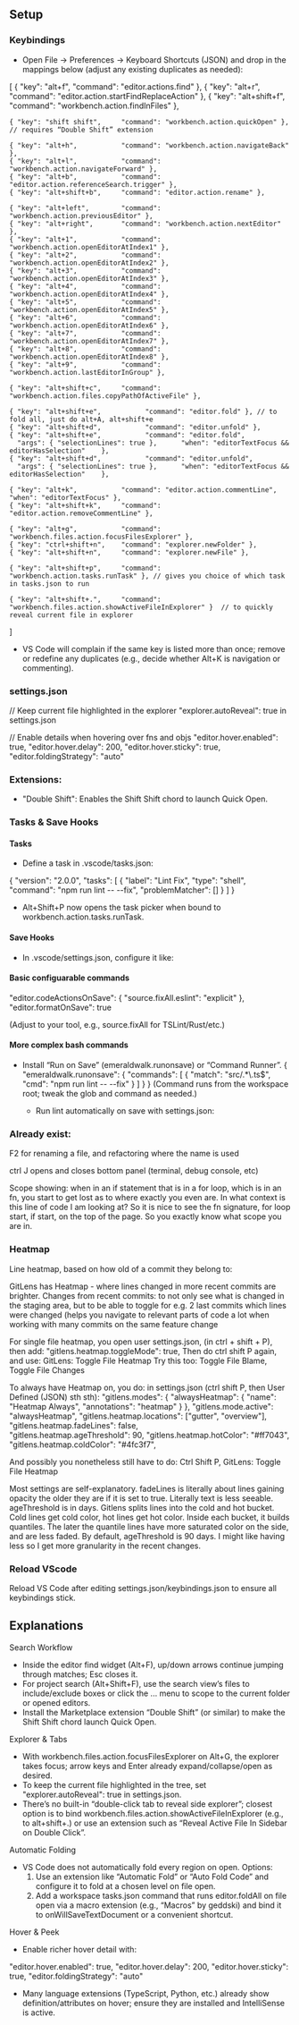 




## Setup

### Keybindings

  - Open File → Preferences → Keyboard Shortcuts (JSON) and drop in the mappings below (adjust any existing
    duplicates as needed):

  [
    { "key": "alt+f",           "command": "editor.actions.find" },
    { "key": "alt+r",     "command": "editor.action.startFindReplaceAction" },
    { "key": "alt+shift+f",     "command": "workbench.action.findInFiles" },

    { "key": "shift shift",     "command": "workbench.action.quickOpen" },               // requires “Double Shift” extension

    { "key": "alt+h",           "command": "workbench.action.navigateBack" },
    { "key": "alt+l",           "command": "workbench.action.navigateForward" },
    { "key": "alt+b",           "command": "editor.action.referenceSearch.trigger" },
    { "key": "alt+shift+b",     "command": "editor.action.rename" },

    { "key": "alt+left",        "command": "workbench.action.previousEditor" },
    { "key": "alt+right",       "command": "workbench.action.nextEditor" },
    { "key": "alt+1",           "command": "workbench.action.openEditorAtIndex1" },
    { "key": "alt+2",           "command": "workbench.action.openEditorAtIndex2" },
    { "key": "alt+3",           "command": "workbench.action.openEditorAtIndex3" },
    { "key": "alt+4",           "command": "workbench.action.openEditorAtIndex4" },
    { "key": "alt+5",           "command": "workbench.action.openEditorAtIndex5" },
    { "key": "alt+6",           "command": "workbench.action.openEditorAtIndex6" },
    { "key": "alt+7",           "command": "workbench.action.openEditorAtIndex7" },
    { "key": "alt+8",           "command": "workbench.action.openEditorAtIndex8" },
    { "key": "alt+9",           "command": "workbench.action.lastEditorInGroup" },

    { "key": "alt+shift+c",     "command": "workbench.action.files.copyPathOfActiveFile" },

    { "key": "alt+shift+e",           "command": "editor.fold" }, // to fold all, just do alt+A, alt+shift+e
    { "key": "alt+shift+d",           "command": "editor.unfold" },
    { "key": "alt+shift+e",           "command": "editor.fold",
      "args": { "selectionLines": true },      "when": "editorTextFocus && editorHasSelection"    },
    { "key": "alt+shift+d",           "command": "editor.unfold",
      "args": { "selectionLines": true },      "when": "editorTextFocus && editorHasSelection"    },

    { "key": "alt+k",           "command": "editor.action.commentLine", "when": "editorTextFocus" },
    { "key": "alt+shift+k",     "command": "editor.action.removeCommentLine" },

    { "key": "alt+g",           "command": "workbench.files.action.focusFilesExplorer" },
    { "key": "ctrl+shift+n",    "command": "explorer.newFolder" },
    { "key": "alt+shift+n",     "command": "explorer.newFile" },

    { "key": "alt+shift+p",     "command": "workbench.action.tasks.runTask" }, // gives you choice of which task in tasks.json to run

    { "key": "alt+shift+.",     "command": "workbench.files.action.showActiveFileInExplorer" }  // to quickly reveal current file in explorer 
  ]

  - VS Code will complain if the same key is listed more than once; remove or redefine any duplicates (e.g.,
    decide whether Alt+K is navigation or commenting).



### settings.json

// Keep current file highlighted in the explorer
"explorer.autoReveal": true in settings.json

// Enable details when hovering over fns and objs
"editor.hover.enabled": true,
"editor.hover.delay": 200,
"editor.hover.sticky": true,
"editor.foldingStrategy": "auto"

### Extensions:

- "Double Shift": Enables the Shift Shift chord to launch Quick Open.


### Tasks & Save Hooks

#### Tasks

  - Define a task in .vscode/tasks.json:

  {
    "version": "2.0.0",
    "tasks": [
      {
        "label": "Lint Fix",
        "type": "shell",
        "command": "npm run lint -- --fix",
        "problemMatcher": []
      }
    ]
  }

  - Alt+Shift+P now opens the task picker when bound to workbench.action.tasks.runTask.


#### Save Hooks

- In .vscode/settings.json, configure it like:

#### Basic configuarable commands
"editor.codeActionsOnSave": {
"source.fixAll.eslint": "explicit"
},
"editor.formatOnSave": true

(Adjust to your tool, e.g., source.fixAll for TSLint/Rust/etc.)

#### More complex bash commands

- Install “Run on Save” (emeraldwalk.runonsave) or “Command Runner”.
    {
      "emeraldwalk.runonsave": {
        "commands": [
          {
            "match": "src/.*\\.ts$",
            "cmd": "npm run lint -- --fix"
          }
        ]
      }
    }
    (Command runs from the workspace root; tweak the glob and command as needed.)


  - Run lint automatically on save with settings.json:




### Already exist:

F2 for renaming a file, and refactoring where the name is used

ctrl J opens and closes bottom panel (terminal, debug console, etc)

Scope showing: when in an if statement that is in a for loop, which is in an fn, you start to get lost as to where exactly you even are. In what context is this line of code I am looking at?
So it is nice to see the fn signature, for loop start, if start, on the top of the page. So you exactly know what scope you are in.

### Heatmap

Line heatmap, based on how old of a commit they belong to:

GitLens has Heatmap - where lines changed in more recent commits are brighter.
Changes from recent commits: to not only see what is changed in the staging area, but to be able to toggle for e.g. 2 last commits which lines were changed (helps you navigate to relevant parts of code a lot when working with many commits on the same feature change

For single file heatmap, you open user settings.json, (in ctrl + shift + P), 
then add:
    "gitlens.heatmap.toggleMode": true,
Then do ctrl shift P again, and use:
GitLens: Toggle File Heatmap
Try this too:  Toggle File Blame, Toggle File Changes

To always have Heatmap on, you do:
in settings.json (ctrl shift P, then User Defined (JSON) sth sth):
    "gitlens.modes": {
        "alwaysHeatmap": {
        "name": "Heatmap Always",
        "annotations": "heatmap"
        }
    },
    "gitlens.mode.active": "alwaysHeatmap",
    "gitlens.heatmap.locations": ["gutter", "overview"],
    "gitlens.heatmap.fadeLines": false,  
    "gitlens.heatmap.ageThreshold": 90,
    "gitlens.heatmap.hotColor": "#ff7043",
    "gitlens.heatmap.coldColor": "#4fc3f7",

And possibly you nonetheless still have to do:
Ctrl Shift P, GitLens: Toggle File Heatmap

Most settings are self-explanatory.
fadeLines is literally about lines gaining opacity the older they are if it is set to true. Literally text is less seeable.
ageThreshold is in days. Gitlens splits lines into the cold and hot bucket.
Cold lines get cold color, hot lines get hot color.
Inside each bucket, it builds quantiles.
The later the quantile lines have more saturated color on the side, and are less faded.
By default, ageThreshold is 90 days. I might like having less so I get more granularity in the recent changes.





### Reload VScode

Reload VS Code after editing settings.json/keybindings.json to ensure all keybindings stick.











## Explanations


  Search Workflow

  - Inside the editor find widget (Alt+F), up/down arrows continue jumping through matches; Esc closes it.
  - For project search (Alt+Shift+F), use the search view’s files to include/exclude boxes or click the ... menu
    to scope to the current folder or opened editors.
  - Install the Marketplace extension “Double Shift” (or similar) to make the Shift Shift chord launch Quick
    Open.

  Explorer & Tabs

  - With workbench.files.action.focusFilesExplorer on Alt+G, the explorer takes focus; arrow keys and Enter
    already expand/collapse/open as desired.
  - To keep the current file highlighted in the tree, set "explorer.autoReveal": true in settings.json.
  - There’s no built-in “double-click tab to reveal side explorer”; closest option is to bind
    workbench.files.action.showActiveFileInExplorer (e.g., to alt+shift+.) or use an extension such as “Reveal
    Active File In Sidebar on Double Click”.

  Automatic Folding

  - VS Code does not automatically fold every region on open. Options:
      1. Use an extension like “Automatic Fold” or “Auto Fold Code” and configure it to fold at a chosen level
         on file open.
      2. Add a workspace tasks.json command that runs editor.foldAll on file open via a macro extension (e.g.,
         “Macros” by geddski) and bind it to onWillSaveTextDocument or a convenient shortcut.

  Hover & Peek

  - Enable richer hover detail with:

  "editor.hover.enabled": true,
  "editor.hover.delay": 200,
  "editor.hover.sticky": true,
  "editor.foldingStrategy": "auto"

  - Many language extensions (TypeScript, Python, etc.) already show definition/attributes on hover; ensure they
    are installed and IntelliSense is active.


